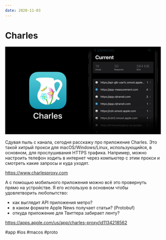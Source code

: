 ```yaml
---
date: 2020-11-03
---
```


# Charles

![Charles promo](charles.jpeg "Charles promo")

Сдувая пыль с канала, сегодня расскажу про приложение Charles.
Это такой хитрый прокси для macOS/Windows/Linux, использующийся, в основном, для прослушивания HTTPS трафика.
Например, можно настроить телефон ходить в интернет через компьютер с этим прокси и смотреть какие запросы и куда уходят.

https://www.charlesproxy.com

А с помощью мобильного приложения можно всё это провернуть прямо на устройстве.
Я его использую в основном чтобы удовлетворить любопытство: 

- как выглядит API приложения метро?
- в каком формате Apple News получает статьи? (Protobuf)
- откуда приложение для Твиттера забирает ленту?

https://apps.apple.com/us/app/charles-proxy/id1134218562

#app #ios #macos #proto
